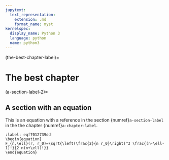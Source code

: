 ```yaml
---
jupytext:
  text_representation:
    extension: .md
    format_name: myst
kernelspec:
  display_name: Python 3
  language: python
  name: python3
---
```


(the-best-chapter-label)=
# The best chapter 

(a-section-label-2)=
## A section with an equation

This is an equation with a reference in the section {numref}`a-section-label` in the the chapter {numref}`a-chapter-label`.

<!-- {ref}`a-subsection-label` -->

```{math}
:label: eqf7012739dd
\begin{equation}
F_{n,\ell}(r, r_0)=\sqrt{\left(\frac{2}{n r_0}\right)^3 \frac{(n-\ell-1)!}{2 n(n+\ell)!}} 
\end{equation}
```